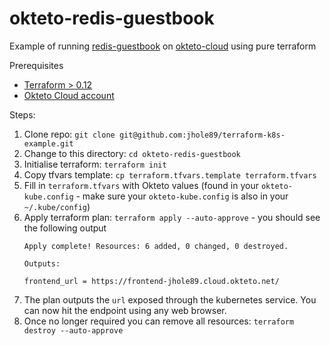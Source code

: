 # okteto-redis-guestbook
Example of running [redis-guestbook](https://kubernetes.io/docs/tutorials/stateless-application/guestbook/)
on [okteto-cloud](https://cloud.okteto.com/) using pure terraform

Prerequisites
* [Terraform > 0.12](https://www.terraform.io/downloads.html)
* [Okteto Cloud account](https://cloud.okteto.com/#/login)

Steps:
1. Clone repo: `git clone git@github.com:jhole89/terraform-k8s-example.git`
2. Change to this directory: `cd okteto-redis-guestbook`
3. Initialise terraform: `terraform init`
4. Copy tfvars template: `cp terraform.tfvars.template terraform.tfvars`
5. Fill in `terraform.tfvars` with Okteto values (found in your `okteto-kube.config` - make sure your
`okteto-kube.config` is also in your `~/.kube/config`)
6. Apply terraform plan: `terraform apply --auto-approve` - you should see the following output
    ```
    Apply complete! Resources: 6 added, 0 changed, 0 destroyed.

    Outputs:

    frontend_url = https://frontend-jhole89.cloud.okteto.net/
    ```
6. The plan outputs the `url` exposed through the kubernetes service. You can now hit the 
endpoint using any web browser.
7. Once no longer required you can remove all resources: `terraform destroy --auto-approve`
